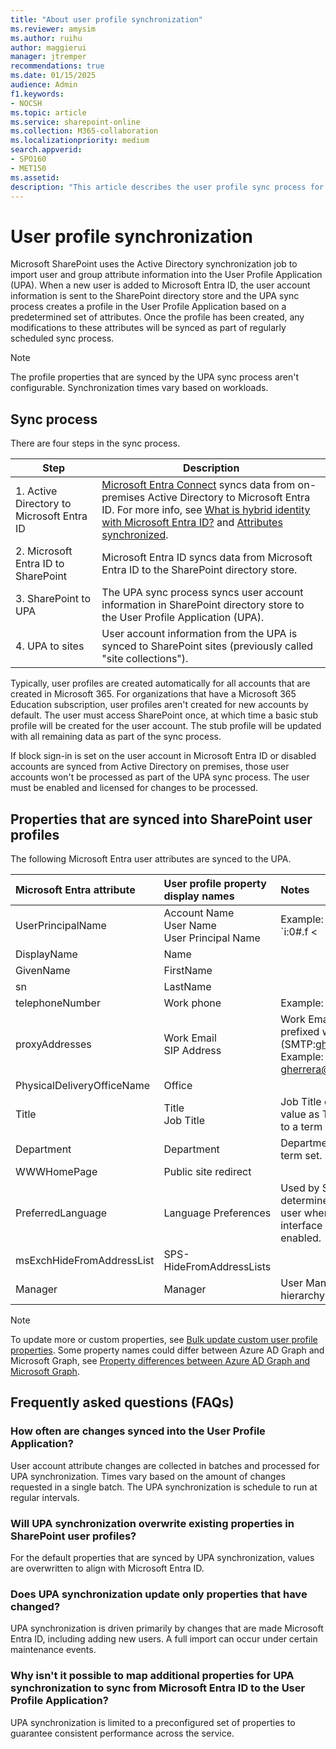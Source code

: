 ```yaml
---
title: "About user profile synchronization"
ms.reviewer: amysim
ms.author: ruihu
author: maggierui
manager: jtremper
recommendations: true
ms.date: 01/15/2025
audience: Admin
f1.keywords:
- NOCSH
ms.topic: article
ms.service: sharepoint-online
ms.collection: M365-collaboration
ms.localizationpriority: medium
search.appverid:
- SPO160
- MET150
ms.assetid:
description: "This article describes the user profile sync process for SharePoint in Microsoft 365, and the properties that are synced into user profiles."
---
```


# User profile synchronization

Microsoft SharePoint uses the Active Directory synchronization job to import user and group attribute information into the User Profile Application (UPA). When a new user is added to Microsoft Entra ID, the user account information is sent to the SharePoint directory store and the UPA sync process creates a profile in the User Profile Application based on a predetermined set of attributes. Once the profile has been created, any modifications to these attributes will be synced as part of regularly scheduled sync process.

> [!NOTE]
> The profile properties that are synced by the UPA sync process aren't configurable. Synchronization times vary based on workloads.

## Sync process

There are four steps in the sync process.

|Step|Description|
|---|---|
|1. Active Directory to Microsoft Entra ID | [Microsoft Entra Connect](/azure/active-directory/hybrid/how-to-connect-sync-whatis) syncs data from on-premises Active Directory to Microsoft Entra ID. For more info, see [What is hybrid identity with Microsoft Entra ID?](/azure/active-directory/hybrid/whatis-hybrid-identity) and [Attributes synchronized](/azure/active-directory/hybrid/reference-connect-sync-attributes-synchronized#sharepoint-online).|
|2. Microsoft Entra ID to SharePoint | Microsoft Entra ID syncs data from Microsoft Entra ID to the SharePoint directory store.|
|3. SharePoint to UPA | The UPA sync process syncs user account information in SharePoint directory store to the User Profile Application (UPA).|
|4. UPA to sites|User account information from the UPA is synced to SharePoint sites (previously called "site collections").|

Typically, user profiles are created automatically for all accounts that are created in Microsoft 365. For organizations that have a Microsoft 365 Education subscription, user profiles aren't created for new accounts by default. The user must access SharePoint once, at which time a basic stub profile will be created for the user account. The stub profile will be updated with all remaining data as part of the sync process.

If block sign-in is set on the user account in Microsoft Entra ID or disabled accounts are synced from Active Directory on premises, those user accounts won't be processed as part of the UPA sync process. The user must be enabled and licensed for changes to be processed.

## Properties that are synced into SharePoint user profiles

The following Microsoft Entra user attributes are synced to the UPA.

|Microsoft Entra attribute|User profile property display names|Notes|Sync to sites|
|:-------|:-------|:-------|:-------|
|UserPrincipalName|Account Name </br> User Name </br> User Principal Name|Example: </br> `i:0#.f <|> membership <|>` gherrera@contoso.com </br> gherrera@contoso.com|Yes|
|DisplayName|Name||Yes|
|GivenName|FirstName||Yes|
|sn|LastName||Yes|
|telephoneNumber|Work phone|Example: (123) 456-7890|Yes|
|proxyAddresses|Work Email </br> SIP Address|Work Email is set to the value prefixed with SMTP. (SMTP:gherrera@contoso.com) </br> Example: gherrera@contoso.com|Yes|
|PhysicalDeliveryOfficeName|Office||Yes|
|Title|Title </br> Job Title|Job Title contains the same value as Title and is connected to a term set.|Yes|
|Department|Department|Department is connected to a term set.|Yes|
|WWWHomePage|Public site redirect||No|
|PreferredLanguage|Language Preferences|Used by SharePoint to determine language for the user when the multilingual user interface (MUI) feature is enabled.|Yes|
|msExchHideFromAddressList|SPS-HideFromAddressLists||No|
|Manager|Manager|User Manager for organization hierarchy|Yes|

> [!NOTE]
> To update more or custom properties, see [Bulk update custom user profile properties](/sharepoint/dev/solution-guidance/bulk-user-profile-update-api-for-sharepoint-online).
> Some property names could differ between Azure AD Graph and Microsoft Graph, see [Property differences between Azure AD Graph and Microsoft Graph](/graph/migrate-azure-ad-graph-property-differences).

## Frequently asked questions (FAQs)

### How often are changes synced into the User Profile Application?

User account attribute changes are collected in batches and processed for UPA synchronization. Times vary based on the amount of changes requested in a single batch. The UPA synchronization is schedule to run at regular intervals.

### Will UPA synchronization overwrite existing properties in SharePoint user profiles?

For the default properties that are synced by UPA synchronization, values are overwritten to align with Microsoft Entra ID.

### Does UPA synchronization update only properties that have changed?

UPA synchronization is driven primarily by changes that are made Microsoft Entra ID, including adding new users. A full import can occur under certain maintenance events.

<a name='why-isnt-it-possible-to-map-additional-properties-for-upa-synchronization-to-sync-from-azure-ad-to-the-user-profile-application'></a>

### Why isn't it possible to map additional properties for UPA synchronization to sync from Microsoft Entra ID to the User Profile Application?

UPA synchronization is limited to a preconfigured set of properties to guarantee consistent performance across the service.
